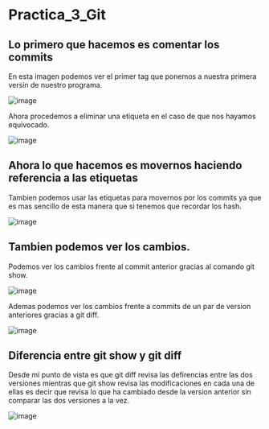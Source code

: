 # Practica_3_Git
##  Lo primero que hacemos es comentar  los commits

En esta imagen podemos ver el primer tag que ponemos a nuestra primera versin de nuestro programa.

![image](https://user-images.githubusercontent.com/114684379/204505817-182fb9ba-010e-43d2-9d56-8284c3257b33.png)

Ahora procedemos a eliminar una etiqueta en el caso de que nos hayamos equivocado.

![image](https://user-images.githubusercontent.com/114684379/204506003-43614907-56f5-4827-8732-0c0d3ea49c37.png)

## Ahora lo que hacemos es movernos haciendo referencia a las etiquetas

Tambien podemos usar las etiquetas para movernos por los commits ya que es mas sencillo de esta manera que si tenemos que recordar los hash.

![image](https://user-images.githubusercontent.com/114684379/204506520-a2971779-c0ce-4e2f-9edb-2ea4b0579ca0.png)

## Tambien podemos ver los cambios.

Podemos ver los cambios frente al commit anterior gracias al comando git show.

![image](https://user-images.githubusercontent.com/114684379/204506897-38005e7d-429f-4572-8198-d73fa26dfd57.png)

Ademas podemos ver los cambios frente a commits de un par de version anteriores gracias a git diff.

![image](https://user-images.githubusercontent.com/114684379/204507612-27c9cd40-7145-4805-b06d-fe27f332e7ae.png)

## Diferencia entre git show y git diff

Desde mi punto de vista es que git diff revisa las defirencias entre las dos versiones mientras que git show revisa las modificaciones en cada una de ellas es decir que revisa lo que ha cambiado desde la version anterior sin comparar las dos versiones a la vez.

![image](https://user-images.githubusercontent.com/114684379/204508275-9f0d747a-5ff7-4317-a4c9-687523625b14.png)

